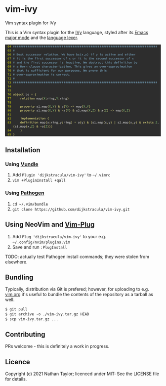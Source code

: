 # vim-ivy
Vim syntax plugin for IVy

This is a Vim syntax plugin for the [IVy][ivy] language, styled after its
[Emacs major mode][emacs] and the [language lexer][lexer].

![](example.png)

## Installation

### Using [Vundle][v]

1. Add `Plugin 'dijkstracula/vim-ivy'` to `~/.vimrc`
2. `vim +PluginInstall +qall`

### Using [Pathogen][p]

1. `cd ~/.vim/bundle`
2. `git clone https://github.com/dijkstracula/vim-ivy.git`

## Using NeoVim and [Vim-Plug][vp]

1. Add `Plug 'dijkstracula/vim-ivy'` to your e.g. `~/.config/nvim/plugins.vim`
2. Save and run `:PlugInstall`

TODO: actually test Pathogen install commands; they were stolen from elsewhere.

## Bundling

Typically, distribution via Git is prefered; however, for uploading to e.g.
[vim.org][vimorg] it's useful to bundle the contents of the repository as a
tarball as well.

```
$ git pull
$ git archive -o ./vim-ivy.tar.gz HEAD
$ scp vim-ivy.tar.gz ...
```

## Contributing

PRs welcome - this is definitely a work in progress.

## Licence

Copyright (c) 2021 Nathan Taylor; licenced under MIT: See the LICENSE file for
details.

[emacs]: https://github.com/kenmcmil/ivy/blob/master/lib/emacs/ivy-mode.el
[ivy]: https://microsoft.github.io/ivy/
[lexer]: https://github.com/kenmcmil/ivy/blob/master/ivy/ivy_lexer.py
[p]: https://github.com/tpope/vim-pathogen
[v]: https://github.com/gmarik/vundle
[vimorg]: https://www.vim.org/scripts/script.php?script_id=5991
[vp]: https://github.com/junegunn/vim-plug
